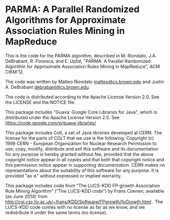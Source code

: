 PARMA: A Parallel Randomized Algorithms for Approximate Association Rules Mining in MapReduce
=====

This is the code for the PARMA algorithm, described in M. Riondato, J.A.
DeBrabant, R. Fonseca, and E. Upfal, "PARMA: A Parallel Randomized Algorithm for
Approximate Association Rules Mining in MapReduce", ACM CIKM'12.

The code was written by Matteo Riondato <matteo@cs.brown.edu> and Justin A.
DeBrabant <debrabant@cs.brown.edu>.

The code is distributed according to the Apache License Version 2.0. See the
LICENSE and the NOTICE file.

This package includes "Guava: Google Core Libraries for Java", which is
distributed under the Apache License Version 2.0. See
https://code.google.com/p/guava-libraries/

This package includes Colt, a set of Java libraries developed at CERN. The
license for the parts of COLT that we use is the following:
Copyright (c) 1999 CERN - European Organization for Nuclear Research
Permission to use, copy, modify, distribute and sell this software and its
documentation for any purpose is hereby granted without fee, provided that the
above copyright notice appear in all copies and that both that copyright notice
and this permission notice appear in supporting documentation. CERN makes no
representations about the suitability of this software for any purpose. It is
provided "as is" without expressed or implied warranty.

This package includes code from "The LUCS-KDD FP-growth Association Rule Mining
Algorithm" ("The LUCS-KDD code") by Frans Coenen, available (as June 2014) from
http://cgi.csc.liv.ac.uk/~frans/KDD/Software/FPgrowth/fpGrowth.html .  The
LUCS-KDD code comes with no license as far as we know, and we redistribute it
under the same terms (no license).

